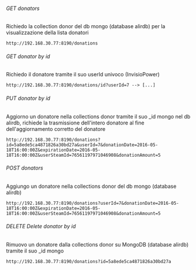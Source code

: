###### GET donators

Richiedo la collection donor del db mongo (database alirdb) per la visualizzazione della lista donatori

```
http://192.168.30.77:8190/donations
```
###### GET donator by id

Richiedo il donatore tramite il suo userId univoco (InvisioPower)

```
http://192.168.30.77:8190/donations/id?userId=7 --> [...]
```

###### PUT donator by id

Aggiorno un donatore nella collections donor tramite il suo _id mongo nel db alirdb, richiede la trasmissione dell'intero donatore al fine dell'aggiornamento corretto del donatore

```
http://192.168.30.77:8190/donations?id=5a8ede5ca4871826a30bd27a&userId=7&donationDate=2016-05-18T16:00:00Z&expirationDate=2016-05-18T16:00:00Z&userSteamId=76561197971046908&donationAmount=5
```

###### POST donators

Aggiungo un donatore nella collections donor del db mongo (database alirdb)

```
http://192.168.30.77:8190/donations?userId=7&donationDate=2016-05-18T16:00:00Z&expirationDate=2016-05-18T16:00:00Z&userSteamId=76561197971046908&donationAmount=5
```

###### DELETE Delete donator by id

Rimuovo un donatore dalla collections donor su MongoDB (database alirdb) tramite il suo _id mongo

```
http://192.168.30.77:8190/donations?id=5a8ede5ca4871826a30bd27a
```
